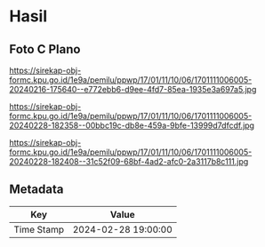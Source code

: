 # Hasil

## Foto C Plano

https://sirekap-obj-formc.kpu.go.id/1e9a/pemilu/ppwp/17/01/11/10/06/1701111006005-20240216-175640--e772ebb6-d9ee-4fd7-85ea-1935e3a697a5.jpg

https://sirekap-obj-formc.kpu.go.id/1e9a/pemilu/ppwp/17/01/11/10/06/1701111006005-20240228-182358--00bbc19c-db8e-459a-9bfe-13999d7dfcdf.jpg

https://sirekap-obj-formc.kpu.go.id/1e9a/pemilu/ppwp/17/01/11/10/06/1701111006005-20240228-182408--31c52f09-68bf-4ad2-afc0-2a3117b8c111.jpg


## Metadata

| Key        | Value               |
| ---------- | ------------------- |
| Time Stamp | 2024-02-28 19:00:00 |



